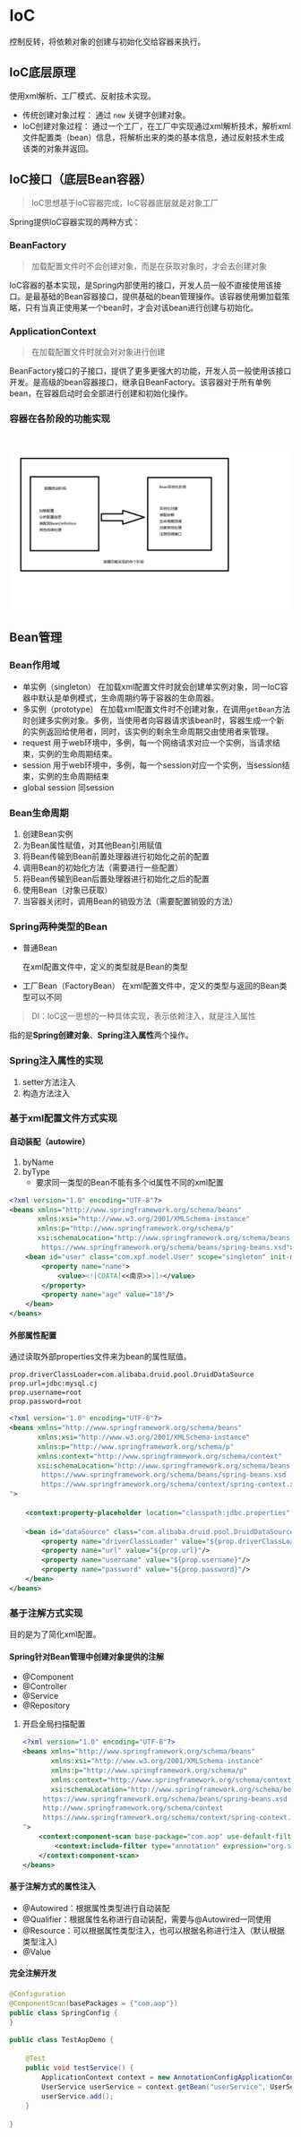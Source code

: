 # IoC

控制反转，将依赖对象的创建与初始化交给容器来执行。

## IoC底层原理

使用xml解析、工厂模式、反射技术实现。

- 传统创建对象过程：
  通过 `new` 关键字创建对象。
- IoC创建对象过程：
  通过一个工厂，在工厂中实现通过xml解析技术，解析xml文件配置类（bean）信息，将解析出来的类的基本信息，通过反射技术生成该类的对象并返回。

## IoC接口（底层Bean容器）

> IoC思想基于IoC容器完成，IoC容器底层就是对象工厂

Spring提供IoC容器实现的两种方式：

### BeanFactory

> 加载配置文件时不会创建对象，而是在获取对象时，才会去创建对象

IoC容器的基本实现，是Spring内部使用的接口，开发人员一般不直接使用该接口。是最基础的Bean容器接口，提供基础的bean管理操作。该容器使用懒加载策略，只有当真正使用某一个bean时，才会对该bean进行创建与初始化。

### ApplicationContext

> 在加载配置文件时就会对对象进行创建

BeanFactory接口的子接口，提供了更多更强大的功能，开发人员一般使用该接口开发。是高级的bean容器接口，继承自BeanFactory。该容器对于所有单例bean，在容器启动时会全部进行创建和初始化操作。

### 容器在各阶段的功能实现

<img :src="$withBase='/img/container-function-implement.png'" class="align-center"/>

![](../.vuepress/public/img/container-function-implement.png)

## Bean管理

### Bean作用域

- 单实例（singleton）
  在加载xml配置文件时就会创建单实例对象，同一IoC容器中默认是单例模式，生命周期约等于容器的生命周器。
- 多实例（prototype）
  在加载xml配置文件时不创建对象，在调用`getBean`方法时创建多实例对象。多例，当使用者向容器请求该bean时，容器生成一个新的实例返回给使用者，同时，该实例的剩余生命周期交由使用者来管理。
- request
  用于web环境中，多例，每一个网络请求对应一个实例，当请求结束，实例的生命周期结束。
- session
  用于web环境中，多例，每一个session对应一个实例，当session结束，实例的生命周期结束
- global session
  同session

### Bean生命周期

1. 创建Bean实例
2. 为Bean属性赋值，对其他Bean引用赋值
3. 将Bean传输到Bean前置处理器进行初始化之前的配置
4. 调用Bean的初始化方法（需要进行一些配置）
5. 将Bean传输到Bean后置处理器进行初始化之后的配置
6. 使用Bean（对象已获取）
7. 当容器关闭时，调用Bean的销毁方法（需要配置销毁的方法）

### Spring两种类型的Bean

- 普通Bean

  在xml配置文件中，定义的类型就是Bean的类型

- 工厂Bean（FactoryBean）
  在xml配置文件中，定义的类型与返回的Bean类型可以不同

> DI：IoC这一思想的一种具体实现，表示依赖注入，就是注入属性

指的是**Spring创建对象**、**Spring注入属性**两个操作。

### Spring注入属性的实现

1. setter方法注入
2. 构造方法注入

### 基于xml配置文件方式实现

#### 自动装配（autowire）

1. byName
2. byType
   - 要求同一类型的Bean不能有多个id属性不同的xml配置

```xml
<?xml version="1.0" encoding="UTF-8"?>
<beans xmlns="http://www.springframework.org/schema/beans"
       xmlns:xsi="http://www.w3.org/2001/XMLSchema-instance"
       xmlns:p="http://www.springframework.org/schema/p"
       xsi:schemaLocation="http://www.springframework.org/schema/beans
		https://www.springframework.org/schema/beans/spring-beans.xsd">    
	<bean id="user" class="com.xpf.model.User" scope="singleton" init-method="init" destroy-method="destroy" autowire="byName">
        <property name="name">
            <value><![CDATA[<<南京>>]]></value>
        </property>
        <property name="age" value="18"/>
    </bean>
</beans>
```

#### 外部属性配置

通过读取外部properties文件来为bean的属性赋值。

```properties
prop.driverClassLoader=com.alibaba.druid.pool.DruidDataSource
prop.url=jdbc:mysql.cj
prop.username=root
prop.password=root
```

```xml
<?xml version="1.0" encoding="UTF-8"?>
<beans xmlns="http://www.springframework.org/schema/beans"
       xmlns:xsi="http://www.w3.org/2001/XMLSchema-instance"
       xmlns:p="http://www.springframework.org/schema/p"
       xmlns:context="http://www.springframework.org/schema/context"
       xsi:schemaLocation="http://www.springframework.org/schema/beans
		https://www.springframework.org/schema/beans/spring-beans.xsd
		https://www.springframework.org/schema/context/spring-context.xsd
">
    
    <context:property-placeholder location="classpath:jdbc.properties" />
    
    <bean id="dataSource" class="com.alibaba.druid.pool.DruidDataSource">
        <property name="driverClassLoader" value="${prop.driverClassLoader}"/>
        <property name="url" value="${prop.url}"/>
        <property name="username" value="${prop.username}"/>
        <property name="password" value="${prop.password}"/>
    </bean>
</beans>
```



### 基于注解方式实现

目的是为了简化xml配置。

#### Spring针对Bean管理中创建对象提供的注解

- @Component
- @Controller
- @Service
- @Repository

1. 开启全局扫描配置

   ```xml
   <?xml version="1.0" encoding="UTF-8"?>
   <beans xmlns="http://www.springframework.org/schema/beans"
          xmlns:xsi="http://www.w3.org/2001/XMLSchema-instance"
          xmlns:p="http://www.springframework.org/schema/p"
          xmlns:context="http://www.springframework.org/schema/context"
          xsi:schemaLocation="http://www.springframework.org/schema/beans
   		https://www.springframework.org/schema/beans/spring-beans.xsd
   		http://www.springframework.org/schema/context
   		https://www.springframework.org/schema/context/spring-context.xsd
   ">
       <context:component-scan base-package="com.aop" use-default-filters="false">
           <context:include-filter type="annotation" expression="org.springframework.stereotype.Controller"/>
       </context:component-scan>
   </beans>
   ```

   

#### 基于注解方式的属性注入

- @Autowired：根据属性类型进行自动装配
- @Qualifier：根据属性名称进行自动装配，需要与@Autowired一同使用
- @Resource：可以根据属性类型注入，也可以根据名称进行注入（默认根据类型注入）
- @Value



#### 完全注解开发

```java
@Configuration
@ComponentScan(basePackages = {"com.aop"})
public class SpringConfig {
}
```

```java
public class TestAopDemo {

    @Test
    public void testService() {
        ApplicationContext context = new AnnotationConfigApplicationContext(SpringConfig.class);
        UserService userService = context.getBean("userService", UserService.class);
        userService.add();
    }

}
```

